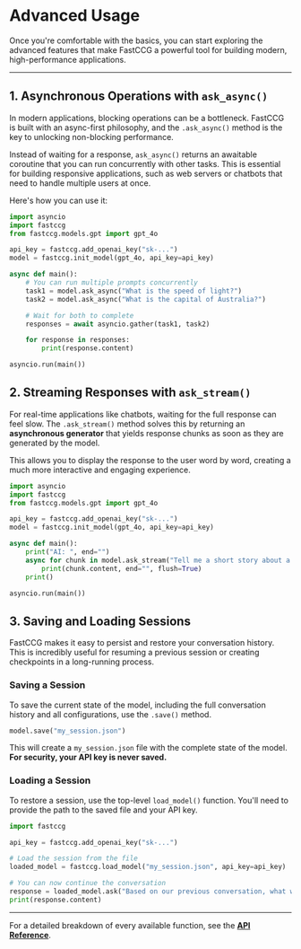 # Advanced Usage

Once you're comfortable with the basics, you can start exploring the advanced features that make FastCCG a powerful tool for building modern, high-performance applications.

---

## 1. Asynchronous Operations with `ask_async()`

In modern applications, blocking operations can be a bottleneck. FastCCG is built with an async-first philosophy, and the `.ask_async()` method is the key to unlocking non-blocking performance.

Instead of waiting for a response, `ask_async()` returns an awaitable coroutine that you can run concurrently with other tasks. This is essential for building responsive applications, such as web servers or chatbots that need to handle multiple users at once.

Here's how you can use it:

```python
import asyncio
import fastccg
from fastccg.models.gpt import gpt_4o

api_key = fastccg.add_openai_key("sk-...")
model = fastccg.init_model(gpt_4o, api_key=api_key)

async def main():
    # You can run multiple prompts concurrently
    task1 = model.ask_async("What is the speed of light?")
    task2 = model.ask_async("What is the capital of Australia?")

    # Wait for both to complete
    responses = await asyncio.gather(task1, task2)

    for response in responses:
        print(response.content)

asyncio.run(main())
```

## 2. Streaming Responses with `ask_stream()`

For real-time applications like chatbots, waiting for the full response can feel slow. The `.ask_stream()` method solves this by returning an **asynchronous generator** that yields response chunks as soon as they are generated by the model.

This allows you to display the response to the user word by word, creating a much more interactive and engaging experience.

```python
import asyncio
import fastccg
from fastccg.models.gpt import gpt_4o

api_key = fastccg.add_openai_key("sk-...")
model = fastccg.init_model(gpt_4o, api_key=api_key)

async def main():
    print("AI: ", end="")
    async for chunk in model.ask_stream("Tell me a short story about a robot who learns to paint."):
        print(chunk.content, end="", flush=True)
    print()

asyncio.run(main())
```

## 3. Saving and Loading Sessions

FastCCG makes it easy to persist and restore your conversation history. This is incredibly useful for resuming a previous session or creating checkpoints in a long-running process.

### Saving a Session

To save the current state of the model, including the full conversation history and all configurations, use the `.save()` method.

```python
model.save("my_session.json")
```

This will create a `my_session.json` file with the complete state of the model. **For security, your API key is never saved.**

### Loading a Session

To restore a session, use the top-level `load_model()` function. You'll need to provide the path to the saved file and your API key.

```python
import fastccg

api_key = fastccg.add_openai_key("sk-...")

# Load the session from the file
loaded_model = fastccg.load_model("my_session.json", api_key=api_key)

# You can now continue the conversation
response = loaded_model.ask("Based on our previous conversation, what was my last question?")
print(response.content)
```

---

For a detailed breakdown of every available function, see the **[API Reference](./api_reference.md)**.

